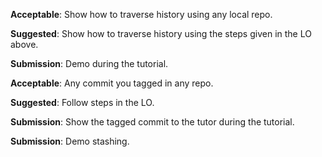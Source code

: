 <panel type="info" header="`W3.9a` Can explain using history :star::star::star:" expanded no-close>
  <include src="../../book/revisionControl/usingHistory/full.md" />
</panel>

<!-- ==================================================================================================== -->

<panel type="info" header="`W3.9b` Can load a specific version of a Git repo :star::star::star:" expanded no-close>
  <include src="../../book/gitAndGithub/checkout/full.md" />
  <panel header=":dart: Evidence" expanded>

**Acceptable**: Show how to traverse history using any local repo.

**Suggested**: Show how to traverse history using the steps given in the LO above.

**Submission**: Demo during the tutorial.

  </panel>
</panel>

<!-- ==================================================================================================== -->

<panel type="info" header="`W3.9c` Can tag commits using Git :star::star::star:" expanded no-close>
  <include src="../../book/gitAndGithub/tag/full.md" />
  <panel header=":dart: Evidence" expanded>

**Acceptable**: Any commit you tagged in any repo.

**Suggested**: Follow steps in the LO. 

**Submission**: Show the tagged commit to the tutor during the tutorial.

  </panel>
</panel>

<!-- ==================================================================================================== -->

<panel type="success" header="`W3.9d` Can use Git to stash files :star::star::star::star:" expanded no-close>
  <include src="../../book/gitAndGithub/stash/full.md" />
  <panel header=":dart: Evidence" expanded>

**Submission**: Demo stashing.

  </panel>
</panel>
